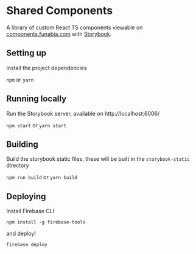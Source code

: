 # Shared Components

A library of custom React TS components viewable on [components.funabia.com](https://components.funabia.com) with [Storybook](https://storybook.js.org/).

## Setting up

Install the project dependencies

`npm` or `yarn`

## Running locally

Run the Storybook server, available on http://localhost:6006/

`npm start` or `yarn start`

## Building

Build the storybook static files, these will be built in the `storybook-static` directory

`npm run build` or `yarn build`

## Deploying

Install Firebase CLI

`npm install -g firebase-tools`

and deploy!

`firebase deploy`
